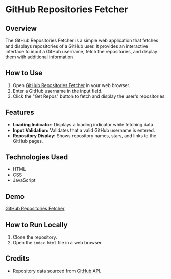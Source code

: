 # GitHub Repositories Fetcher

## Overview

The GitHub Repositories Fetcher is a simple web application that fetches and displays repositories of a GitHub user. It provides an interactive interface to input a GitHub username, fetch the repositories, and display them with additional information.

## How to Use

1. Open [GitHub Repositories Fetcher](https://loaymady.github.io/GitHub-Repositories-Fetcher/) in your web browser.
2. Enter a GitHub username in the input field.
3. Click the "Get Repos" button to fetch and display the user's repositories.

## Features

- **Loading Indicator:** Displays a loading indicator while fetching data.
- **Input Validation:** Validates that a valid GitHub username is entered.
- **Repository Display:** Shows repository names, stars, and links to the GitHub pages.

## Technologies Used

- HTML
- CSS
- JavaScript

## Demo

[GitHub Repositories Fetcher](https://loaymady.github.io/GitHub-Repositories-Fetcher/)

## How to Run Locally

1. Clone the repository.
2. Open the `index.html` file in a web browser.

## Credits

- Repository data sourced from [GitHub API](https://developer.github.com/v3/).
